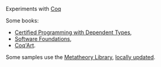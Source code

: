 Experiments with [Coq][coq]

Some books:

* [Certified Programming with Dependent Types][cpdt],
* [Software Foundations][sf],
* [Coq'Art][coqart].

Some samples use the [Metatheory Library][metalib], [locally
updated][dot-metalib].

[coq]: http://coq.inria.fr/
[cpdt]: http://adam.chlipala.net/cpdt/
[sf]: http://www.cis.upenn.edu/~bcpierce/sf/
[coqart]: http://www.labri.fr/perso/casteran/CoqArt/index.html
[metalib]: http://www.cis.upenn.edu/~plclub/metalib/
[dot-metalib]: https://github.com/namin/dot/tree/master/src/coq/metalib
